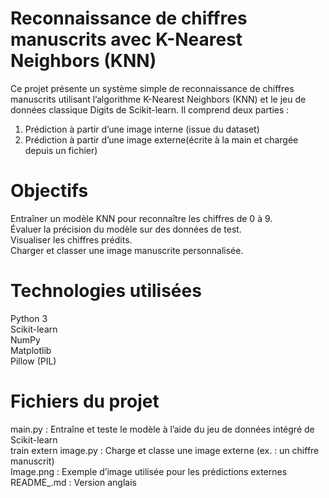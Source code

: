 # Reconnaissance de chiffres manuscrits avec K-Nearest Neighbors (KNN)
Ce projet présente un système simple de reconnaissance de chiffres manuscrits utilisant l’algorithme K-Nearest Neighbors (KNN) et le jeu de données classique Digits de Scikit-learn. Il comprend deux parties :
1. Prédiction à partir d’une image interne (issue du dataset)  
2. Prédiction à partir d’une image externe(écrite à la main et chargée depuis un fichier)
# Objectifs
 Entraîner un modèle KNN pour reconnaître les chiffres de 0 à 9.  
 Évaluer la précision du modèle sur des données de test.  
 Visualiser les chiffres prédits.  
 Charger et classer une image manuscrite personnalisée.
# Technologies utilisées
 Python 3  
 Scikit-learn  
 NumPy  
 Matplotlib  
 Pillow (PIL) 

# Fichiers du projet
 main.py : Entraîne et teste le modèle à l’aide du jeu de données intégré de Scikit-learn  
 train extern image.py : Charge et classe une image externe (ex. : un chiffre manuscrit)  
 Image.png : Exemple d’image utilisée pour les prédictions externes  
 README_.md : Version anglais
